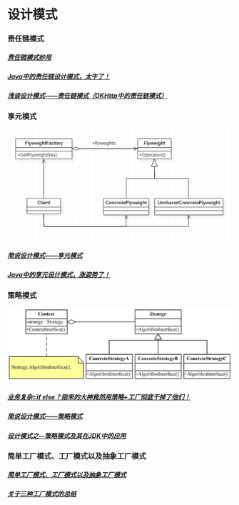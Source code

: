 # 设计模式
### 责任链模式
##### [责任链模式妙用][1]
##### [Java中的责任链设计模式，太牛了！][2]
##### [浅谈设计模式——责任链模式（OKHttp中的责任链模式）][3]
[1]: https://www.jianshu.com/p/75946acd80e3
[2]: https://mp.weixin.qq.com/s/jD6h2UYm1KStma-RuvyAHA
[3]:https://www.jianshu.com/p/9cdda54bdb76
### 享元模式
![avatar](/images/1018770-20180521224951802-1630441597.png)
##### [简说设计模式——享元模式][4]
##### [Java中的享元设计模式，涨姿势了！][5]
[4]: https://www.cnblogs.com/adamjwh/p/9070107.html
[5]: https://mp.weixin.qq.com/s/OajNNBTnMNO7cglTDUT1gQ

### 策略模式
![avatar](/images/5679451-aac3c66b8f763ef0.png)
##### [业务复杂=if else？刚来的大神竟然用策略+工厂彻底干掉了他们！][6]
##### [简说设计模式——策略模式][7]
##### [设计模式之--策略模式及其在JDK中的应用][8]
[6]: https://mp.weixin.qq.com/s/qryVuAGOF3tmCyr8MAzZJQ
[7]:https://www.cnblogs.com/adamjwh/p/11011095.html
[8]:https://www.jianshu.com/p/8e59767067a8


### 简单工厂模式、工厂模式以及抽象工厂模式
##### [简单工厂模式、工厂模式以及抽象工厂模式][9]
##### [关于三种工厂模式的总结][10]
[9]:https://blog.csdn.net/u012156116/article/details/80857255
[10]:https://www.jianshu.com/p/70f7fd47f2e2

